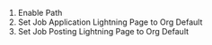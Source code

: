 1. Enable Path
2. Set Job Application Lightning Page to Org Default
2. Set Job Posting Lightning Page to Org Default